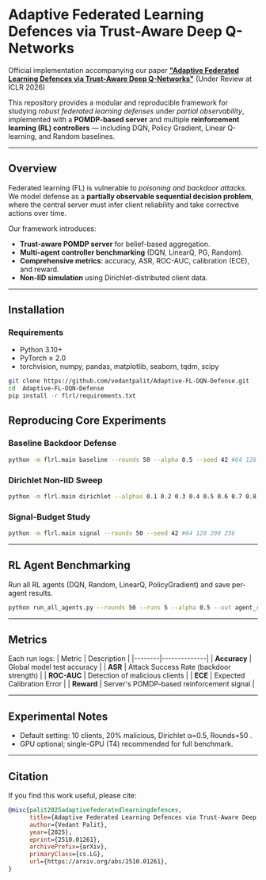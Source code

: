 # Adaptive Federated Learning Defences via Trust-Aware Deep Q-Networks

Official implementation accompanying our paper [**"Adaptive Federated Learning Defences via Trust-Aware Deep Q-Networks"**](https://arxiv.org/abs/2510.01261) (Under Review at ICLR 2026)  

This repository provides a modular and reproducible framework for studying *robust federated learning defenses* under *partial observability*, implemented with a **POMDP-based server** and multiple **reinforcement learning (RL) controllers** — including DQN, Policy Gradient, Linear Q-learning, and Random baselines.

---

## Overview

Federated learning (FL) is vulnerable to *poisoning and backdoor attacks*.  
We model defense as a **partially observable sequential decision problem**, where the central server must infer client reliability and take corrective actions over time.

Our framework introduces:
- **Trust-aware POMDP server** for belief-based aggregation.
- **Multi-agent controller benchmarking** (DQN, LinearQ, PG, Random).
- **Comprehensive metrics**: accuracy, ASR, ROC-AUC, calibration (ECE), and reward.
- **Non-IID simulation** using Dirichlet-distributed client data.

---

## Installation

### Requirements
- Python 3.10+
- PyTorch ≥ 2.0
- torchvision, numpy, pandas, matplotlib, seaborn, tqdm, scipy

```bash
git clone https://github.com/vedantpalit/Adaptive-FL-DQN-Defense.git
cd  Adaptive-FL-DQN-Defense
pip install -r flrl/requirements.txt
```



## Reproducing Core Experiments

### **Baseline Backdoor Defense**
```bash
python -m flrl.main baseline --rounds 50 --alpha 0.5 --seed 42 #64 128 200 256
```

### **Dirichlet Non-IID Sweep**
```bash
python -m flrl.main dirichlet --alphas 0.1 0.2 0.3 0.4 0.5 0.6 0.7 0.8 0.9 1.0 5.0 --rounds 50 --runs 5
```

### **Signal-Budget Study**
```bash
python -m flrl.main signal --rounds 50 --seed 42 #64 128 200 256
```

---

## RL Agent Benchmarking

Run all RL agents (DQN, Random, LinearQ, PolicyGradient) and save per-agent results.

```bash
python run_all_agents.py --rounds 50 --runs 5 --alpha 0.5 --out agent_results
```

---

## Metrics

Each run logs:
| Metric | Description |
|--------|--------------|
| **Accuracy** | Global model test accuracy |
| **ASR** | Attack Success Rate (backdoor strength) |
| **ROC-AUC** | Detection of malicious clients |
| **ECE** | Expected Calibration Error |
| **Reward** | Server's POMDP-based reinforcement signal |

---

## Experimental Notes

- Default setting: 10 clients, 20% malicious, Dirichlet α=0.5, Rounds=50 .
- GPU optional; single-GPU (T4) recommended for full benchmark.

---

## Citation

If you find this work useful, please cite:

```bibtex
@misc{palit2025adaptivefederatedlearningdefences,
      title={Adaptive Federated Learning Defences via Trust-Aware Deep Q-Networks}, 
      author={Vedant Palit},
      year={2025},
      eprint={2510.01261},
      archivePrefix={arXiv},
      primaryClass={cs.LG},
      url={https://arxiv.org/abs/2510.01261}, 
}
```


